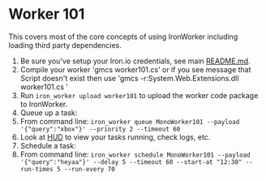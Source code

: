 # Worker 101

This covers most of the core concepts of using IronWorker including loading third party
dependencies.

1. Be sure you've setup your Iron.io credentials, see main [README.md](https://github.com/iron-io/iron_worker_examples).
1. Compile your worker 'gmcs worker101.cs' or if you see message that Script doesn't exist then use 'gmcs  -r:System.Web.Extensions.dll worker101.cs '
1. Run `iron_worker upload worker101` to upload the worker code package to IronWorker.
1. Queue up a task:
  1. From command line: `iron_worker queue MonoWorker101 --payload '{"query":"xbox"}' --priority 2 --timeout 60`
1. Look at [HUD](https://hud.iron.io) to view your tasks running, check logs, etc.
1. Schedule a task:
  1. From command line: `iron_worker schedule MonoWorker101 --payload '{"query":"heyaa"}' --delay 5 --timeout 60 --start-at "12:30" --run-times 5 --run-every 70`
